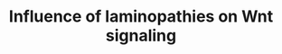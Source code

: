 ---
annotations:
- id: CL:0000134
  parent: stem cell
  type: Cell Type Ontology
  value: mesenchymal stem cell
- id: CL:0000062
  parent: native cell
  type: Cell Type Ontology
  value: osteoblast
- id: PW:0000013
  parent: disease pathway
  type: Pathway Ontology
  value: disease pathway
- id: PW:0000008
  parent: signaling pathway
  type: Pathway Ontology
  value: Wnt signaling pathway
- id: DOID:3911
  parent: genetic disease
  type: Disease Ontology
  value: progeria
- id: CL:0000136
  parent: native cell
  type: Cell Type Ontology
  value: fat cell
- id: CL:0000056
  parent: native cell
  type: Cell Type Ontology
  value: myoblast
authors:
- Zoebarois
- L Dupuis
- Fehrhart
- Egonw
- Eweitz
- Finterly
citedin:
- link: PMC9440113
  title: Machine learning and bioinformatics to identify 8 autophagy-related biomarkers
    and construct gene regulatory networks in dilated cardiomyopathy (2022)
communities:
- RareDiseases
description: 'The current pathway represents the different molecular interactions
  that may occur following the dis-regulation of signaling pathways involved in adipocyte
  differentiation and proliferation which may result in the abnormal distribution
  of white adipose tissue, leading to the onset of lipodystrophic syndromes. This
  laminopathic pathway stems from mutations mainly occuring in the LMNA gene can be
  associated with the onset of other laminopathic syndromes due to a malfunction in
  the lamin A processing pathway.Other laminopathic diseases are associated with LMNA
  mutations, thus this pathway represents the overlapping interactions involved in
  such phenotypic diseases. '
last-edited: 2024-02-23
ndex: b1b67415-8b6e-11eb-9e72-0ac135e8bacf
organisms:
- Homo sapiens
redirect_from:
- /index.php/Pathway:WP4844
- /instance/WP4844
- /instance/WP4844_r128835
revision: r128835
schema-jsonld:
- '@context': https://schema.org/
  '@id': https://wikipathways.github.io/pathways/WP4844.html
  '@type': Dataset
  creator:
    '@type': Organization
    name: WikiPathways
  description: 'The current pathway represents the different molecular interactions
    that may occur following the dis-regulation of signaling pathways involved in
    adipocyte differentiation and proliferation which may result in the abnormal distribution
    of white adipose tissue, leading to the onset of lipodystrophic syndromes. This
    laminopathic pathway stems from mutations mainly occuring in the LMNA gene can
    be associated with the onset of other laminopathic syndromes due to a malfunction
    in the lamin A processing pathway.Other laminopathic diseases are associated with
    LMNA mutations, thus this pathway represents the overlapping interactions involved
    in such phenotypic diseases. '
  keywords:
  - AGO2
  - APC
  - AXIN1
  - Adiponectin
  - C
  - CCND1
  - CDK6
  - CEBPA
  - CEBPB
  - CEBPD
  - CSNK1A1
  - CSNK1A1L
  - CTNNB1
  - DICER1
  - EMD
  - Emerin
  - Farnesyltransferase
  - GSK3B
  - HES1
  - HES5
  - HMGA2
  - 'Isoprenylcysteine carboxyl methyltransferase '
  - LEF1
  - LMNA
  - MIR33B
  - MIRLET7B
  - Mature lamin A
  - PPARG
  - Prelamin-A
  - Progerin
  - RUNX2
  - SLC2A4
  - SPP1
  - SREBP1c
  - TARBP2
  - TCF7
  - TCF7L1
  - TCF7L2
  - TLE1
  - TOR1AIP1
  - Truncated prelamin-A
  - WNT10B
  - ZMPSTE24
  license: CC0
  name: Influence of laminopathies on Wnt signaling
seo: CreativeWork
title: Influence of laminopathies on Wnt signaling
wpid: WP4844
---